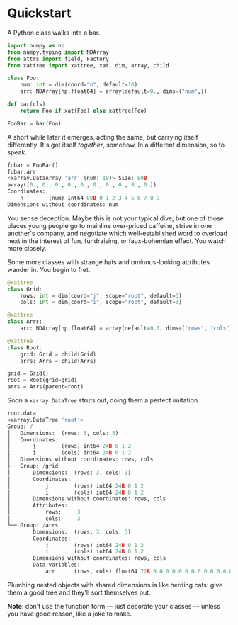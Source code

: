 # Quickstart

A Python class walks into a bar.

```python
import numpy as np
from numpy.typing import NDArray
from attrs import field, Factory
from xattree import xattree, xat, dim, array, child

class Foo:
    num: int = dim(coord="n", default=10)
    arr: NDArray[np.float64] = array(default=0., dims=("num",))

def bar(cls):
    return Foo if xat(Foo) else xattree(Foo)

FooBar = bar(Foo)
```

A short while later it emerges, acting the same, but carrying itself differently. It's got itself *together*, somehow. In a different dimension, so to speak.

```python
fubar = FooBar()
fubar.arr
<xarray.DataArray 'arr' (num: 10)> Size: 80B
array([0., 0., 0., 0., 0., 0., 0., 0., 0., 0.])
Coordinates:
    n        (num) int64 80B 0 1 2 3 4 5 6 7 8 9
Dimensions without coordinates: num
```

You sense deception. Maybe this is not your typical dive, but one of those places young people go to mainline over-priced caffeine, strive in one another's company, and negotiate which well-established word to overload next in the interest of fun, fundraising, or faux-bohemian effect. You watch more closely.

Some more classes with strange hats and ominous-looking attributes wander in. You begin to fret.

```python
@xattree
class Grid:
    rows: int = dim(coord="j", scope="root", default=3)
    cols: int = dim(coord="i", scope="root", default=3)

@xattree
class Arrs:
    arr: NDArray[np.float64] = array(default=0.0, dims=("rows", "cols"))

@xattree
class Root:
    grid: Grid = child(Grid)
    arrs: Arrs = child(Arrs)

grid = Grid()
root = Root(grid=grid)
arrs = Arrs(parent=root)
```

Soon a `xarray.DataTree` struts out, doing them a perfect imitation.

```python
root.data
<xarray.DataTree 'root'>
Group: /
│   Dimensions:  (rows: 3, cols: 3)
│   Coordinates:
│       j        (rows) int64 24B 0 1 2
│       i        (cols) int64 24B 0 1 2
│   Dimensions without coordinates: rows, cols
├── Group: /grid
│       Dimensions:  (rows: 3, cols: 3)
│       Coordinates:
│           j        (rows) int64 24B 0 1 2
│           i        (cols) int64 24B 0 1 2
│       Dimensions without coordinates: rows, cols
│       Attributes:
│           rows:     3
│           cols:     3
└── Group: /arrs
        Dimensions:  (rows: 3, cols: 3)
        Coordinates:
            j        (rows) int64 24B 0 1 2
            i        (cols) int64 24B 0 1 2
        Dimensions without coordinates: rows, cols
        Data variables:
            arr      (rows, cols) float64 72B 0.0 0.0 0.0 0.0 0.0 0.0 0.0 0.0 0.0
```

Plumbing nested objects with shared dimensions is like herding cats: give them a good tree and they'll sort themselves out.

**Note**: don't use the function form &mdash; just decorate your classes &mdash; unless you have good reason, like a joke to make.